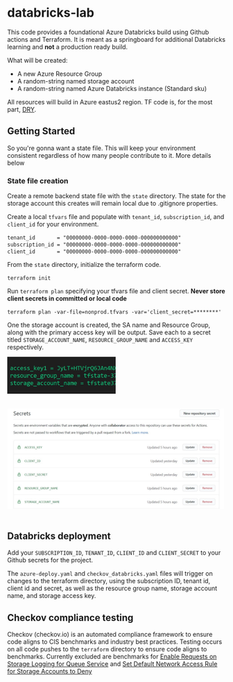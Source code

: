 # databricks-lab
This code provides a foundational Azure Databricks build using Github actions and Terraform. It is meant as a springboard for additional Databricks learning and **not** a production ready build.

What will be created:
- A new Azure Resource Group
- A random-string named storage account
- A random-string named Azure Databricks instance (Standard sku)

All resources will build in Azure eastus2 region. TF code is, for the most part, [DRY](https://en.wikipedia.org/wiki/Don%27t_repeat_yourself). 

## Getting Started
So you're gonna want a state file. This will keep your environment consistent regardless of how many people contribute to it. More details below

### State file creation
Create a remote backend state file with the `state` directory. The state for the storage account this creates will remain local due to .gitignore properties.

Create a local `tfvars` file and populate with `tenant_id`, `subscription_id`, and `client_id` for your environment.

```
tenant_id       = "00000000-0000-0000-0000-000000000000"
subscription_id = "00000000-0000-0000-0000-000000000000"
client_id       = "00000000-0000-0000-0000-000000000000"
```

From the `state` directory, initialize the terraform code.

```
terraform init
```

Run `terraform plan` specifying your tfvars file and client secret. **Never store client secrets in committed or local code**

```
terraform plan -var-file=nonprod.tfvars -var='client_secret=********'
```

One the storage account is created, the SA name and Resource Group, along with the primary access key will be output. Save each to a secret titled `STORAGE_ACCOUNT_NAME`, `RESOURCE_GROUP_NAME` and `ACCESS_KEY` respectively.

<img src="https://raw.githubusercontent.com/jmspradlin/databricks-lab/master/docs/secrets1.jpg" width="250"><br/><br/>

<img src="https://raw.githubusercontent.com/jmspradlin/databricks-lab/master/docs/secrets2.jpg" width="500"><br/><br/>

## Databricks deployment
Add your `SUBSCRIPTION_ID`, `TENANT_ID`, `CLIENT_ID` and `CLIENT_SECRET` to your Github secrets for the project.

The `azure-deploy.yaml` and `checkov_databricks.yaml` files will trigger on changes to the terraform directory, using the subscription ID, tenant id, client id and secret, as well as the resource group name, storage account name, and storage access key.

## Checkov compliance testing
Checkov (checkov.io) is an automated compliance framework to ensure code aligns to CIS benchmarks and industry best practices. Testing occurs on all code pushes to the `terraform` directory to ensure code aligns to benchmarks. Currently excluded are benchmarks for [Enable Requests on Storage Logging for Queue Service](https://docs.bridgecrew.io/docs/enable-requests-on-storage-logging-for-queue-service) and [Set Default Network Access Rule for Storage Accounts to Deny](https://docs.bridgecrew.io/docs/set-default-network-access-rule-for-storage-accounts-to-deny)